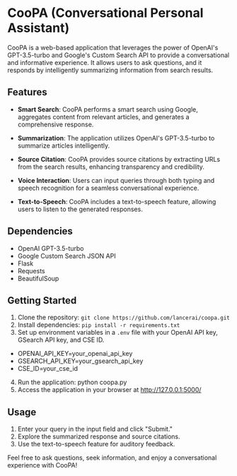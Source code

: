 # CooPA (Conversational Personal Assistant)

CooPA is a web-based application that leverages the power of OpenAI's GPT-3.5-turbo and Google's Custom Search API to provide a conversational and informative experience. It allows users to ask questions, and it responds by intelligently summarizing information from search results.

## Features

- **Smart Search**: CooPA performs a smart search using Google, aggregates content from relevant articles, and generates a comprehensive response.
  
- **Summarization**: The application utilizes OpenAI's GPT-3.5-turbo to summarize articles intelligently.

- **Source Citation**: CooPA provides source citations by extracting URLs from the search results, enhancing transparency and credibility.

- **Voice Interaction**: Users can input queries through both typing and speech recognition for a seamless conversational experience.

- **Text-to-Speech**: CooPA includes a text-to-speech feature, allowing users to listen to the generated responses.

## Dependencies

- OpenAI GPT-3.5-turbo
- Google Custom Search JSON API
- Flask
- Requests
- BeautifulSoup

## Getting Started

1. Clone the repository: `git clone https://github.com/lancerai/coopa.git`
2. Install dependencies: `pip install -r requirements.txt`
3. Set up environment variables in a `.env` file with your OpenAI API key, GSearch API key, and CSE ID.

- OPENAI_API_KEY=your_openai_api_key
- GSEARCH_API_KEY=your_gsearch_api_key
- CSE_ID=your_cse_id

4. Run the application: python coopa.py
5. Access the application in your browser at http://127.0.0.1:5000/

## Usage
1. Enter your query in the input field and click "Submit."
2. Explore the summarized response and source citations.
3. Use the text-to-speech feature for auditory feedback.

Feel free to ask questions, seek information, and enjoy a conversational experience with CooPA!
